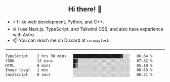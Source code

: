 <h2 align="center">Hi there! 👋</h2>

- ⚡ I like web development, Python, and C++.
- 🌐 I use Next.js, TypeScript, and Tailwind CSS, and also have experience with Astro.
- 📫 You can reach me on Discord at <code>conwaytech</code>.

***

<!--START_SECTION:waka-->

```txt
TypeScript    2 hrs 30 mins   █████████████████████▓░░░   86.64 %
JSON          12 mins         █▓░░░░░░░░░░░░░░░░░░░░░░░   07.32 %
HTML          9 mins          █▒░░░░░░░░░░░░░░░░░░░░░░░   05.19 %
Image (svg)   1 min           ░░░░░░░░░░░░░░░░░░░░░░░░░   00.63 %
JavaScript    0 secs          ░░░░░░░░░░░░░░░░░░░░░░░░░   00.21 %
```

<!--END_SECTION:waka-->
